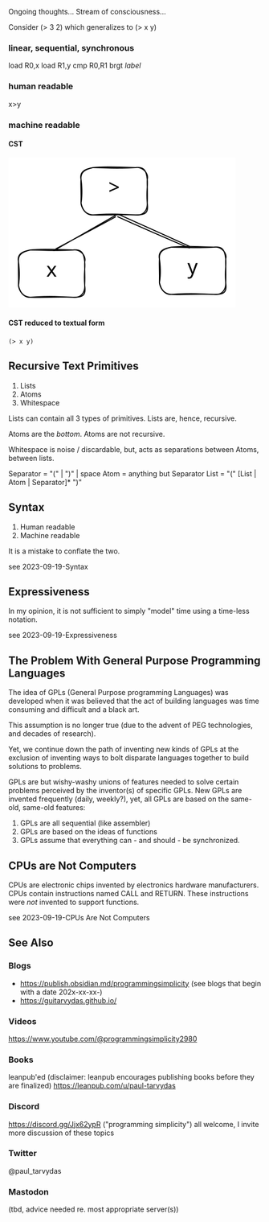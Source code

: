Ongoing thoughts... Stream of consciousness...

Consider (> 3 2) which generalizes to (> x y)

### linear, sequential, synchronous
load R0,x
load R1,y
cmp R0,R1
brgt *label*
### human readable
x>y
### machine readable
#### CST

![](/diagrams/2023-09-19-Recursive%20Text%202023-09-19%2015.37.12.excalidraw.svg)

#### CST reduced to textual form
`(> x y)`

## Recursive Text Primitives
1. Lists
2. Atoms
3. Whitespace

Lists can contain all 3 types of primitives.  Lists are, hence, recursive.

Atoms are the *bottom*.  Atoms are not recursive.

Whitespace is noise / discardable, but, acts as separations between Atoms, between lists.

Separator = "(" | ")" | space
Atom = anything but Separator
List = "(" [List | Atom | Separator]* ")"

## Syntax
1. Human readable
2. Machine readable

It is a mistake to conflate the two.

see 2023-09-19-Syntax
## Expressiveness
In my opinion, it is not sufficient to simply "model" time using a time-less notation.  

see 2023-09-19-Expressiveness

## The Problem With General Purpose Programming Languages
The idea of GPLs (General Purpose programming Languages) was developed when it was believed that the act of building languages was time consuming and difficult and a black art.

This assumption is no longer true (due to the advent of PEG technologies, and decades of research).

Yet, we continue down the path of inventing new kinds of GPLs at the exclusion of inventing ways to bolt disparate languages together to build solutions to problems.

GPLs are but wishy-washy unions of features needed to solve certain problems perceived by the inventor(s) of specific GPLs.  New GPLs are invented frequently (daily, weekly?), yet, all GPLs are based on the same-old, same-old features:
1. GPLs are all sequential (like assembler)
2. GPLs are based on the ideas of functions
3. GPLs assume that everything can - and should - be synchronized.

## CPUs are Not Computers
CPUs are electronic chips invented by electronics hardware manufacturers.  CPUs contain instructions named CALL and RETURN.  These instructions were *not* invented to support functions.  

see 2023-09-19-CPUs Are Not Computers


## See Also
### Blogs
- https://publish.obsidian.md/programmingsimplicity (see blogs that begin with a date 202x-xx-xx-)
- https://guitarvydas.github.io/
### Videos
https://www.youtube.com/@programmingsimplicity2980
### Books
leanpub'ed (disclaimer: leanpub encourages publishing books before they are finalized)
https://leanpub.com/u/paul-tarvydas
### Discord
https://discord.gg/Jjx62ypR  ("programming simplicity") all welcome, I invite more discussion of these topics
### Twitter
@paul_tarvydas
### Mastodon
(tbd, advice needed re. most appropriate server(s))

<script src="https://utteranc.es/client.js" 
        repo="guitarvydas/guitarvydas.github.io" 
        issue-term="pathname" 
        theme="github-light" 
        crossorigin="anonymous" 
        async> 
</script> 
